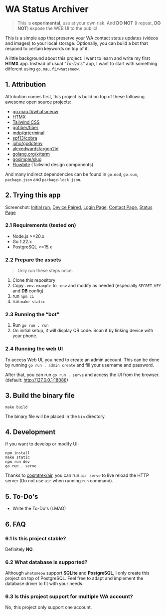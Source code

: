 # WA Status Archiver

> This is **experimental**, use at your own risk. And **DO NOT** (I repeat, **DO NOT**) expose the WEB UI to the public!

This is a simple app that preserve your WA contact status updates (videos and images) to your local storage. Optionally, you can build a bot that respond to certain keywords on top of it.

A little background about this project: I want to learn and write my first **HTMX** app. Instead of usual _“To-Do's”_ app, I want to start with something different using `go.mau.fi/whatsmeow`.

## 1. Attribution

Attribution comes first, this project is build on top of these following awesome open source projects:

-   [go.mau.fi/whatsmeow](https://github.com/tulir/whatsmeow/)
-   [HTMX](https://htmx.org/)
-   [Tailwind CSS](https://tailwindcss.com/)
-   [gofiber/fiber](https://github.com/gofiber/fiber)
-   [mdp/qrterminal](https://github.com/mdp/qrterminal)
-   [spf13/cobra](https://github.com/spf13/cobra)
-   [joho/godotenv](https://github.com/joho/godotenv)
-   [alexedwards/argon2id](https://github.com/alexedwards/argon2id)
-   [golang.org/x/term](https://pkg.go.dev/golang.org/x/term)
-   [gosimple/slug](https://github.com/gosimple/slug)
-   [Flowbite](https://flowbite.com) (Tailwind design components)

And many indirect dependencies can be found in `go.mod`, `go.sum`, `package.json` and `package-lock.json`.

## 2. Trying this app

Screenshot: [Initial run](./.github/assets/01-initial-run.jpg), [Device Paired](./.github/assets/02-paired.jpg), [Login Page](./.github/assets/03-login-page.jpg), [Contact Page](./.github/assets/04-web-ui-contact-page.jpg), [Status Page](./.github/assets/05-statuses-page.jpg)

### 2.1 Requirements (tested on)

-   Node.js >=20.x
-   Go 1.22.x
-   PostgreSQL >=15.x

### 2.2 Prepare the assets

> Only run these steps once.

1. Clone this repository
2. Copy `.env.example` to `.env` and modify as needed (especially `SECRET_KEY` and **DB** config)
3. run `npm ci`
4. run `make static`

### 2.3 Running the “bot”

1. Run `go run . run`
2. On initial setup, it will display QR code. Scan it by linking device with your phone.

### 2.4 Running the web UI

To access Web UI, you need to create an admin account. This can be done by running `go run . admin create` and fill your username and password.

After that, you can run `go run . serve` and access the UI from the browser. (default: http://127.0.0.1:18088)

## 3. Build the binary file

```shell
make build
```

The binary file will be placed in the `bin` directory.

## 4. Development

If you want to develop or modify UI:

```shell
npm install
make static
npm run dev
go run . serve
```

Thanks to [cosmtrek/air](https://github.com/cosmtrek/air), you can run `air serve` to live reload the HTTP server (Do not use `air` when running `run` command).

## 5. To-Do's

-   Write the To-Do's (LMAO)

## 6. FAQ

### 6.1 Is this project stable?

Definitely **NO**.

### 6.2 What database is supported?

Although `whatsmeow` support **SQLite** and **PostgreSQL**, I only create this project on top of PostgreSQL. Feel free to adapt and implement the database driver to fit with your needs.

### 6.3 Is this project support for multiple WA account?

No, this project only support one account.
